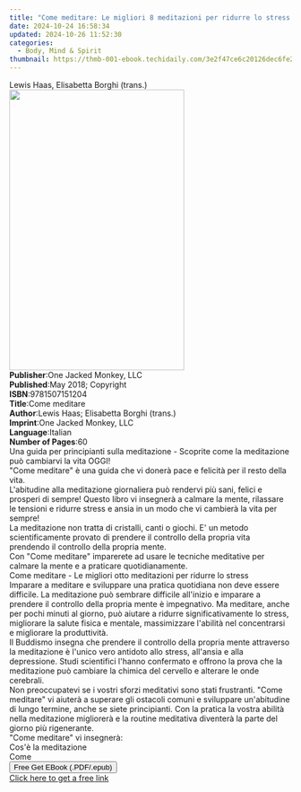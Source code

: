```yaml
---
title: "Come meditare: Le migliori 8 meditazioni per ridurre lo stress | Free Book"
date: 2024-10-24 16:58:34
updated: 2024-10-26 11:52:30
categories:
  - Body, Mind & Spirit
thumbnail: https://thmb-001-ebook.techidaily.com/3e2f47ce6c20126dec6fe2345e32c4809ada4219632e2c931637b0b05710c680.jpg
---
```

<main id="book-container">
  <div class="flex flex-col">
    <div class="book-brief flex-1 py-6 px-4 sm:p-6 md:py-10 md:px-8">
      <!-- brief-->
      <div class="book-brief-main">Lewis Haas, Elisabetta Borghi (trans.)</div>
    </div>
    <div
      class="book-meta-info flex-1 grid gap-4 col-start-1 col-end-3 row-start-1 sm:mb-6 sm:grid-cols-4 lg:gap-6 lg:col-start-2 lg:row-end-6 lg:row-span-6 lg:mb-0"
    >
      <div
        class="book-meta-info-left place-content-center mt-4 p-4 text-sm leading-6 col-start-2 col-span-2 dark:text-slate-400"
      >
        <img
          class="w-full h-500 object-cover rounded-lg sm:h-255 sm:col-span-2 lg:col-span-full"
          src="https://img-001-ebook.techidaily.com/b55e9dadad4082bcdc296e937a6553fd478528a29917d36067f693d6141fadbb.jpg"
          alt=""
          width="312"
          height="500"
        />
      </div>
      <div
        class="book-meta-info-right mt-2 col-start-1 row-start-2 col-span-3 self-center"
      >
        <!-- meta data  -->
        <div class="flex flex-col px-4 md:px-8">
          <div class="flex-1">
            <strong>Publisher</strong>:<span class="px-2"
              >One Jacked Monkey, LLC</span
            >
          </div>
          <div class="flex-1">
            <strong>Published</strong>:<span class="px-2"
              >May 2018; Copyright</span
            >
          </div>
          <div class="flex-1">
            <strong>ISBN</strong>:<span class="px-2">9781507151204</span>
          </div>
          <div class="flex-1">
            <strong>Title</strong>:<span class="px-2">Come meditare</span>
          </div>
          <div class="flex-1">
            <strong>Author</strong>:<span class="px-2"
              >Lewis Haas; Elisabetta Borghi (trans.)</span
            >
          </div>
          <div class="flex-1">
            <strong>Imprint</strong>:<span class="px-2"
              >One Jacked Monkey, LLC</span
            >
          </div>
          <div class="flex-1">
            <strong>Language</strong>:<span class="px-2">Italian</span>
          </div>
          <div class="flex-1">
            <strong>Number of Pages</strong>:<span class="px-2">60</span>
          </div>
        </div>
      </div>
    </div>
    <div class="book-description flex-1 py-6 px-4 sm:p-6 md:py-10 md:px-8">
      <div class="book-description-main">
        <div accordion-content="" id="description">
          Una guida per principianti sulla meditazione - Scoprite come la
          meditazione può cambiarvi la vita OGGI!<br />"Come meditare" è una
          guida che vi donerà pace e felicità per il resto della vita.<br />L'abitudine
          alla meditazione giornaliera può rendervi più sani, felici e prosperi
          di sempre! Questo libro vi insegnerà a calmare la mente, rilassare le
          tensioni e ridurre&nbsp;stress e ansia in un modo che vi cambierà la
          vita per sempre!<br />La meditazione non tratta di cristalli, canti o
          giochi. E'&nbsp;un metodo scientificamente provato di prendere il
          controllo della propria vita prendendo il controllo della propria
          mente.<br />Con "Come meditare" imparerete ad usare le tecniche
          meditative per calmare la mente e a praticare quotidianamente.<br />Come
          meditare - Le migliori otto meditazioni per ridurre lo stress<br />Imparare
          a meditare e sviluppare una pratica quotidiana non deve essere
          difficile. La meditazione può sembrare difficile all'inizio e imparare
          a prendere il controllo della propria mente è&nbsp;impegnativo. Ma
          meditare, anche per pochi minuti al giorno, può aiutare a ridurre
          significativamente lo stress, migliorare la salute fisica e mentale,
          massimizzare l'abilità nel concentrarsi e migliorare la
          produttività.&nbsp;<br />Il Buddismo insegna che prendere il controllo
          della propria mente attraverso la meditazione è l'unico vero antidoto
          allo stress, all'ansia e alla depressione. Studi scientifici l'hanno
          confermato e offrono la prova che la meditazione può cambiare la
          chimica del cervello e alterare le onde cerebrali.<br />Non
          preoccupatevi se i vostri sforzi meditativi sono stati frustranti.
          "Come meditare" vi aiuterà a superare gli ostacoli comuni e sviluppare
          un'abitudine di lungo termine, anche se siete principianti. Con la
          pratica la vostra abilità nella meditazione migliorerà e la routine
          meditativa diventerà la parte del giorno più rigenerante.<br />"Come
          meditare" vi insegnerà:<br />Cos'è la meditazione<br />Come
        </div>
        <div class="accordion-fader"></div>
      </div>
    </div>
    <div class="book-excerpts flex-1 py-6 px-4 sm:p-6 md:py-10 md:px-8"></div>
    <div
      class="book-about-author flex-1 py-6 px-4 sm:p-6 md:py-10 md:px-8"
    ></div>
    <div class="book-free-get flex-1 py-6 px-4 sm:p-6 md:py-10 md:px-8">
      <button
        id="btn-free-get"
        class="bg-blue-500 hover:bg-blue-700 text-white font-bold py-2 px-4 rounded"
      >
        Free Get EBook (.PDF/.epub)
      </button>
      <div id="countdown-display" class="px-2 text-lg mt-2"></div>
      <a
        id="free-link"
        class="hidden bg-blue-500 hover:bg-blue-700 text-white font-bold py-2 px-4 rounded"
        href="https://www.ebooks.com/en-us/book/95812433/come-meditare-le-migliori-8-meditazioni-per-ridurre-lo-stress/lewis-haas/"
        target="_blank"
        >Click here to get a free link</a
      >
    </div>
    <script>
      let countdownTime = 0;
      let countdownInterval = null;
      document
        .getElementById('btn-free-get')
        .addEventListener('click', startCountdown);
      function startCountdown() {
        countdownTime = new Date().getTime() + 60000 * 3;
        countdownInterval = setInterval(updateCountdown, 1000);
        document.getElementById('btn-free-get').disabled = true;
        document
          .getElementById('btn-free-get')
          .classList.add('bg-gray-500', 'cursor-not-allowed');
      }
      function updateCountdown() {
        let currentTime = new Date().getTime();
        let timeLeft = countdownTime - currentTime;
        let secondsLeft = Math.floor(timeLeft / 1000);
        document.getElementById('countdown-display').innerHTML =
          `Remaining time: ${secondsLeft} seconds.`;
        if (secondsLeft <= 0) {
          clearInterval(countdownInterval);
          document.getElementById('btn-free-get').classList.add('hidden');
          document.getElementById('free-link').classList.remove('hidden');
          document.getElementById('countdown-display').innerHTML = '';
        }
      }
    </script>
  </div>
</main>
